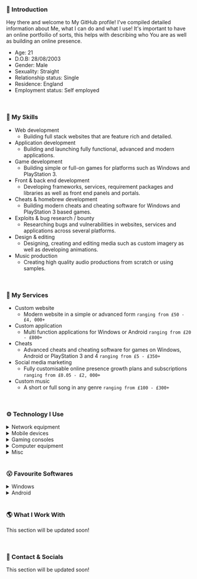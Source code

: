 ### 👋 Introduction
Hey there and welcome to My GitHub profile! I've compiled detailed information about Me, what I can do and what I use! It's important to have an online portfoilio of sorts, this helps with describing who You are as well as building an online presence.  

- Age: 21  
- D.O.B: 28/08/2003  
- Gender: Male  
- Sexuality: Straight  
- Relationship status: Single  
- Residence: England  
- Employment status: Self employed  

<br>  

### 🧩 My Skills
- Web development
  - Building full stack websites that are feature rich and detailed.  
- Application development
  - Building and launching fully functional, advanced and modern applications.  
- Game development
  - Building simple or full-on games for platforms such as Windows and PlayStation 3.  
- Front & back end development
  - Developing frameworks, services, requirement packages and libraries as well as front end panels and portals.  
- Cheats & homebrew development
  - Building modern cheats and cheating software for Windows and PlayStation 3 based games.  
- Exploits & bug research / bounty
  - Researching bugs and vulnerabilities in websites, services and applications across several platforms.  
- Design & editing
  - Designing, creating and editing media such as custom imagery as well as developing animations.  
- Music production
  - Creating high quality audio productions from scratch or using samples.  

<br>  

### 🔔 My Services
- Custom website
  - Modern website in a simple or advanced form `ranging from £50 - £4, 000+`  
- Custom application
  - Multi function applications for Windows or Android `ranging from £20 - £800+`  
- Cheats
  - Advanced cheats and cheating software for games on Windows, Android or PlayStation 3 and 4 `ranging from £5 - £350+`  
- Social media marketing
  - Fully customisable online presence growth plans and subscriptions `ranging from £0.05 - £2, 000+`  
- Custom music
  - A short or full song in any genre `ranging from £100 - £300+`  

<br>  

### ⚙️ Technology I Use
<details closed>
<summary>Network equipment</summary>
<br>
This section will be updated soon!
</details>
<details closed>
<summary>Mobile devices</summary>
<br>
This section will be updated soon!
</details>
<details closed>
<summary>Gaming consoles</summary>
<br>
This section will be updated soon!
</details>
<details closed>
<summary>Computer equipment</summary>
<br>
This section will be updated soon!
</details>
<details closed>
<summary>Misc</summary>
<br>
This section will be updated soon!
</details>

<br>  

### 😮 Favourite Softwares
<details closed>
<summary>Windows</summary>
<br>
This section will be updated soon!
</details>
<details closed>
<summary>Android</summary>
<br>
This section will be updated soon!
</details>

<br>  

### 🌎 What I Work With
This section will be updated soon!

<br>  

### 💬 Contact & Socials
This section will be updated soon!
